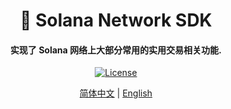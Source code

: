 <h1 align="center">
    🤵 Solana Network SDK
</h1>
<h4 align="center">
实现了 Solana 网络上大部分常用的实用交易相关功能.
</h4>
<p align="center">
  <a href="https://github.com/0xhappyboy/solana-trader/LICENSE"><img src="https://img.shields.io/badge/License-GPL3.0-d1d1f6.svg?style=flat&labelColor=1C2C2E&color=BEC5C9&logo=googledocs&label=license&logoColor=BEC5C9" alt="License"></a>
</p>
<p align="center">
<a href="./README_zh-CN.md">简体中文</a> | <a href="./README.md">English</a>
</p>
